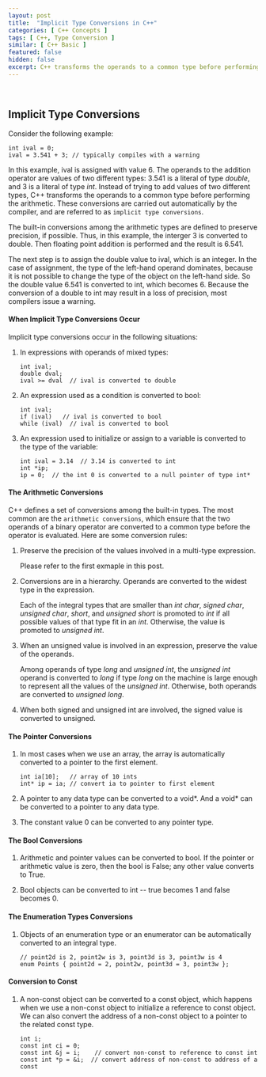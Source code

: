 ```yaml
---
layout: post
title:  "Implicit Type Conversions in C++"
categories: [ C++ Concepts ]
tags: [ C++, Type Conversion ]
similar: [ C++ Basic ]
featured: false
hidden: false
excerpt: C++ transforms the operands to a common type before performing the arithmetic. These conversions are carried out automatically by the compiler, and are referred to as `implicit type conversions`.
---
```


<br />

## Implicit Type Conversions

Consider the following example:
```
int ival = 0;
ival = 3.541 + 3; // typically compiles with a warning
```
In this example, ival is assigned with value 6. The operands to the addition operator are values of two different types: 3.541 is a literal of type *double*, and 3 is a literal of type *int*. Instead of trying to add values of two different types, C++ transforms the operands to a common type before performing the arithmetic. These conversions are carried out automatically by the compiler, and are referred to as `implicit type conversions`.


The built-in conversions among the arithmetic types are defined to preserve precision, if possible. Thus, in this example, the interger 3 is converted to double. Then floating point addition is performed and the result is 6.541.

The next step is to assign the double value to ival, which is an integer. In the case of assignment, the type of the left-hand operand dominates, because it is not possible to change the type of the object on the left-hand side. So the double value 6.541 is converted to int, which becomes 6. Because the conversion of a double to int may result in a loss of precision, most compilers issue a warning.

 


#### When Implicit Type Conversions Occur

Implicit type conversions occur in the following situations:

1. In expressions with operands of mixed types:

	```
	int ival;
	double dval;
	ival >= dval  // ival is converted to double
	```

2. An expression used as a condition is converted to bool:

	```
	int ival;
	if (ival)   // ival is converted to bool
	while (ival)  // ival is converted to bool
	```

3. An expression used to initialize or assign to a variable is converted to the type of the variable:

	```
	int ival = 3.14  // 3.14 is converted to int
	int *ip;
	ip = 0;  // the int 0 is converted to a null pointer of type int*
	```


#### The Arithmetic Conversions

C++ defines a set of conversions among the built-in types. The most common are the `arithmetic conversions`, which ensure that the two operands of a binary operator are converted to a common type before the operator is evaluated. Here are some conversion rules:

1. Preserve the precision of the values involved in a multi-type expression.

    Please refer to the first exmaple in this post.

2. Conversions are in a hierarchy. Operands are converted to the widest type in the expression.

    Each of the integral types that are smaller than *int char*, *signed char*, *unsigned char*, *short*, and *unsigned short* is promoted to *int* if all possible values of that type fit in an *int*. Otherwise, the value is promoted to *unsigned int*.

3. When an unsigned value is involved in an expression, preserve the value of the operands.

    Among operands of type *long* and *unsigned int*, the *unsigned int* operand is converted to *long* if type *long* on the machine is large enough to represent all the values of the *unsigned int*. Otherwise, both operands are converted to *unsigned long*.

4. When both signed and unsigned int are involved, the signed value is converted to unsigned.
  

#### The Pointer Conversions

1. In most cases when we use an array, the array is automatically converted to a pointer to the first element.

	```
	int ia[10];   // array of 10 ints
	int* ip = ia; // convert ia to pointer to first element
	```

2. A pointer to any data type can be converted to a void\*. And a void\* can be converted to a pointer to any data type.

3. The constant value 0 can be converted to any pointer type.


#### The Bool Conversions

1. Arithmetic and pointer values can be converted to bool. If the pointer or arithmetic value is zero, then the bool is False; any other value converts to True.

2. Bool objects can be converted to int -- true becomes 1 and false becomes 0.


#### The Enumeration Types Conversions

1. Objects of an enumeration type or an enumerator can be automatically converted to an integral type. 

	```
	// point2d is 2, point2w is 3, point3d is 3, point3w is 4 
	enum Points { point2d = 2, point2w, point3d = 3, point3w };
	```

#### Conversion to Const

1. A non-const object can be converted to a const object, which happens when we use a non-const object to initialize a reference to const object. We can also convert the address of a non-const object to a pointer to the related const type.

	```
	int i;
	const int ci = 0;
	const int &j = i;    // convert non-const to reference to const int
	const int *p = &i;  // convert address of non-const to address of a const
	```














